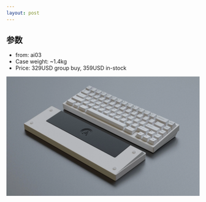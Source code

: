 ```yaml
---
layout: post
--- 
```


## 参数

- from: ai03 
- Case weight: ~1.4kg
- Price: 329USD group buy, 359USD in-stock


![vega65](/assets/images/keyboard/vega.webp)